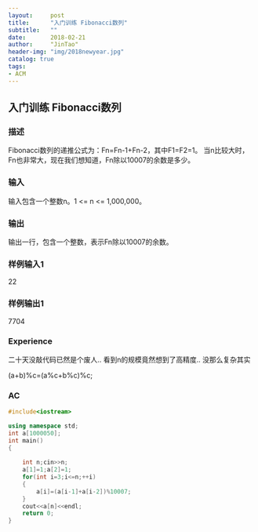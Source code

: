 ```yaml
---
layout:     post
title:      "入门训练 Fibonacci数列"
subtitle:   ""
date:       2018-02-21
author:     "JinTao"
header-img: "img/2018newyear.jpg"
catalog: true
tags:
- ACM
---
```


## 入门训练 Fibonacci数列

### 描述
Fibonacci数列的递推公式为：Fn=Fn-1+Fn-2，其中F1=F2=1。
当n比较大时，Fn也非常大，现在我们想知道，Fn除以10007的余数是多少。
### 输入
输入包含一个整数n。1 <= n <= 1,000,000。
### 输出
输出一行，包含一个整数，表示Fn除以10007的余数。
### 样例输入1 
22

### 样例输出1 
7704
### Experience
二十天没敲代码已然是个废人..
看到n的规模竟然想到了高精度..
没那么复杂其实

(a+b)%c=(a%c+b%c)%c;

### AC
``` cpp
#include<iostream>

using namespace std;
int a[1000050];
int main()
{
	
	int n;cin>>n;
	a[1]=1;a[2]=1;
	for(int i=3;i<=n;++i)
	{
		a[i]=(a[i-1]+a[i-2])%10007;	
	}
	cout<<a[n]<<endl;
	return 0;	
} 
```

